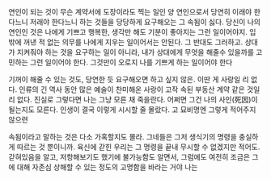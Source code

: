 연인이 되는 것이 무슨 계약서에 도장이라도 찍는 일인 양 연인으로서 당연히 이래야 한다느니 저래야 한다느니 하는 것들을 당당하게 요구해오는 그 속됨이 싫다. 당신이 나의 연인인 것은 나에게 기쁘고 행복한, 생각만 해도 기분이 좋아지는 그런 일이어야지. 입 밖에 꺼낸 적 없는 의무를 나에게 지우는 일이어서는 안된다. 그 반대도 그러하고. 상대가 지켜줘야 하는 것을 요구하는 일이 아니라, 내가 상대에게 무엇을 해줄수 있을까를 고민하는 그런 일이어야 한다. 그것만이 오로지 나를 기쁘게 하는 일이어야 한다

기꺼이 해줄 수 있는 것도, 당연한 듯 요구해오면 하고 싶지 않은. 이딴 게 사랑일 리 없다. 인류의 긴 역사 동안 많은 예술이 찬미해온 사랑이 고작 속된 부동산 계약 같은 것일 리 없다. 진실로 그렇다면 나는 그냥 모른 채 죽을란다. 어쩌면 그건 나의 사인(死因)이 될는지도 모른다. 인생이 결국 이렇게 시시할 줄 몰랐다. 고 묘비명엔 그렇게 적어주지 않으련  

속됨이라고 말하는 것은 다소 가혹할지도 몰라. 그네들은 그저 생식기의 명령을 충실하게 따르는 것 뿐이니까. 육신에 갇힌 우리는 그 명령을 끝내 무시할 수 없겠지만 적어도. 갇혀있음을 알고, 저항해보기도 했기에 불가능함도 알면서, 그럼에도 여전히 조금은 그에 대해 자존심 상해할 수 있는 정도의 고명함을 바라는 거야 나는